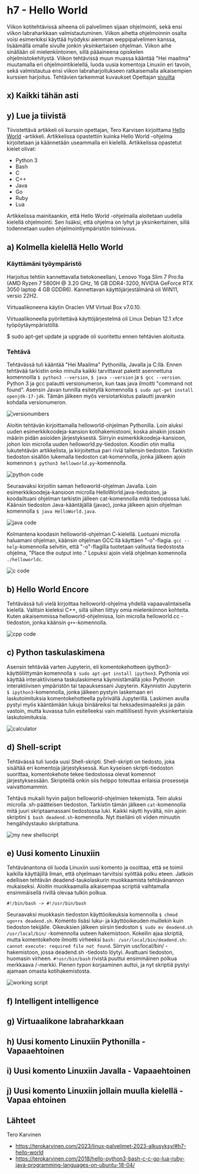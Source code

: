 # h7 - Hello World

Viikon kotitehtävissä aiheena oli palvelimen sijaan ohjelmointi, sekä ensi viikon labraharkkaan valmistautuminen. Viikon aihetta ohjelmoinnin osalta voisi esimerkiksi käyttää hyödyksi aiemman weppipalvelimen kanssa, lisäämällä omalle sivulle jonkin yksinkertaisen ohjelman. Viikon aihe sinällään oli mielenkiintoinen, sillä pääaineena opiskelen ohjelmistokehitystä. Viikon tehtävissä muun muassa kääntää "Hei maailma" muutamalla eri ohjelmointikielellä, luoda uusia komentoja Linuxiin eri tavoin, sekä valmistautua ensi viikon labraharjoitukseen ratkaisemalla aikaisempien kurssien harjoitus. Tehtävien tarkemmat kuvaukset Opettajan [sivuilta](https://terokarvinen.com/2023/linux-palvelimet-2023-alkusyksy/#h7-hello-world)

## x) Kaikki tähän asti

## y) Lue ja tiivistä

Tiivistettävä artikkeli oli kurssin opettajan, Tero Karvisen kirjoittama [Hello World](https://terokarvinen.com/2018/hello-python3-bash-c-c-go-lua-ruby-java-programming-languages-on-ubuntu-18-04/) -artikkeli. Artikkelissa opastettiin kuinka Hello World -ohjelma kirjoitetaan ja käännetään useammalla eri kielellä. Artikkelissa opastetut kielet olivat:
- Python 3
- Bash
- C
- C++
- Java
- Go
- Ruby
- Lua

Artikkelissa mainitaankin, että Hello World -ohjelmalla aloitetaan uudella kielellä ohjelmointi. Sen lisäksi, että ohjelma on lyhyt ja yksinkertainen, sillä todennetaan uuden ohjelmointiympäristön toimivuus.

## a) Kolmella kielellä Hello World

### Käyttämäni työympäristö

Harjoitus tehtiin kannettavalla tietokoneellani, Lenovo Yoga Slim 7 Pro:lla (AMD Ryzen 7 5800H @ 3.20 GHz, 16 GB DDR4-3200, NVIDIA GeForce RTX 3050 laptop 4 GB GDDR6). Kannettavan käyttöjärjestälmänä oli WIN11, versio 22H2.

Virtuaalikoneena käytin Oraclen VM Virtual Box v7.0.10.

Virtuaalikoneella pyöritettävä käyttöjärjestelmä oli Linux Debian 12.1 xfce työpöytäympäristöllä.

$ sudo apt-get update ja upgrade oli suoritettu ennen tehtävien aloitusta.

### Tehtävä

Tehtävässä tuli kääntää "Hei Maailma" Pythonilla, Javalla ja C:llä. Ennen tehtävää tarkistin onko minulla kaikki tarvittavat paketit asennettuna komennoilla ``$ python3 --version``, ``$ java --version`` ja ``$ gcc --version``. Python 3 ja gcc palautti versionumeron, kun taas java ilmoitti "command not found". Asensin Javan tunnilla esitetyllä komennolla ``$ sudo apt-get install openjdk-17-jdk``. Tämän jälkeen myös versiotarkistus palautti javankin kohdalla versionumeron.

<img src="images/versionumbers.png" alt="versionumbers">

Aloitin tehtävän kirjoittamalla helloworld-ohjelman Pythonilla. Loin aluksi uuden esimerkkikoodeja-kansion kotihakemistooni, koska ainakin jossain määrin pidän asioiden järjestyksestä. Siirryin esimerkkikoodeja-kansioon, johon loin microlla uuden helloworld.py-tiedoston. Koodiin otin mallia lukutehtävän artikkelista, ja kirjoitettua pari riviä tallensin tiedoston. Tarkistin tiedoston sisällön lukemalla tiedoston cat-komennolla, jonka jälkeen ajoin komennon ``$ python3 helloworld.py``-komennolla.

<img src="images/python3.png" alt="python code">

Seuraavaksi kirjoitin saman helloworld-ohjelman Javalla. Loin esimerkkikoodeja-kansioon microlla HelloWorld.java-tiedoston, ja koodailtuani ohjelman tarkistin jälleen cat-komennolla mitä tiedostossa luki. Käänsin tiedoston Java-kääntäjällä (javac), jonka jälkeen ajoin ohjelman komennolla ``$ java HelloWorld.java``.

<img src="images/java.png" alt="java code">

Kolmantena koodasin helloworld-ohjelman C-kielellä. Luotuani microlla haluamani ohjelman, käänsin ohjelman GCC:llä käyttäen "-o"-flagia. ``gcc --help``-komennolla selvitin, että "-o"-flagilla tuotetaan valitusta tiedostosta ohjelma, "Place the output into <file>." Lopuksi ajoin vielä ohjelman komennolla ``./helloworldc``.

<img src="images/c.png" alt="c code">

## b) Hello World Encore

Tehtävässä tuli vielä kirjoittaa helloworld-ohjelma yhdellä vapaavalintaisella kielellä. Valitsin kieleksi C++, sillä siihen liittyy omia mielenkiinnon kohteita. Kuten aikaisemmissa helloworld-ohjelmissa, loin microlla helloworld.cc -tiedoston, jonka käänsin ``g++``-komennolla.

<img src="images/cpp.png" alt="cpp code">

## c) Python taskulaskimena

Asensin tehtävää varten Jupyterin, eli komentokehotteen ipython3-käyttöliittymän komennolla ``$ sudo apt-get install ipython3``. Pythonia voi käyttää interaktiivisena taskulaskimena käynnistämällä joko Pythonin interaktiivisen ympäristön tai tapauksessani Jupyterin. Käynnistin Jupyterin ``$ ipython3``-komennolla, jonka jälkeen pystyin laskemaan eri laskutoimituksia komentokehotteella pyörivällä Jupyterillä. Laskimen avulla pystyi myös kääntämään lukuja binääreiksi tai heksadesimaaleiksi ja päin vastoin, mutta kuvassa tulin esitelleeksi vain maltillisesti hyvin yksinkertaisia laskutoimituksia.

<img src="images/laskin.png" alt="calculator">

## d) Shell-script

Tehtävässä tuli luoda uusi Shell-skripti. Shell-skripti on tiedosto, joka sisältää eri komentoja järjestyksessä. Kun kyseisen skripti-tiedoston suorittaa, komentokehote tekee tiedostossa olevat komennot järjestyksessään. Skripteillä onkin siis helppo toteuttaa erilaisia prosesseja vaivattomammin.

Tehtävä mukaili hyvin paljon helloworld-ohjelmien tekemistä. Tein aluksi microlla .sh-päätteisen tiedoston. Tarkistin tämän jälkeen ``cat``-komennolla mitä juuri skriptaamassani tiedostossa luki. Kaikki näytti hyvältä, niin ajoin skriptini ``$ bash deadend.sh``-komennolla. Nyt itselläni oli viiden minuutin hengähdystauko skriptattuna.

<img src="images/deadend.png" alt="my new shellscript">

## e) Uusi komento Linuxiin

Tehtävänantona oli luoda Linuxiin uusi komento ja osoittaa, että se toimii kaikilla käyttäjillä ilman, että ohjelmaan tarvitsisi syöttää polku eteen. Jatkoin edellisen tehtävän deadend-taukolaskurin muokkaamista tehtävänannon mukaiseksi. Aloitin muokkaamalla aikaisempaa scriptiä vaihtamalla ensimmäisellä rivillä olevaa tulkin polkua.

    #!/bin/bash -> #!/usr/bin/bash

Seuraavaksi muokkasin tiedoston käyttöoikeuksia komennolla ``$ chmod ugo+rx deadend.sh``. Komento lisäsi luku- ja käyttöoikeuden muillekin kuin tiedoston tekijälle. Oikeuksien jälkeen siirsin tiedoston ``$ sudo mv deadend.sh /usr/local/bin/`` -komennolla uuteen hakemistoon. Kokeilin ajaa skriptiä, mutta komentokehote ilmoitti virheeksi ``bash: /usr/local/bin/deadend.sh: cannot execute: required file not found``. Siirryin usr/local/bin/ -hakemistoon, jossa deadend.sh -tiedosto löytyi. Avattuani tiedoston, huomasin virheen. ``#!usr/bin/bash`` rivistä puuttui ensimmäinen polkua merkkaava /-merkki. Pienen typon korjaaminen auttoi, ja nyt skriptiä pystyi ajamaan omasta kotihakemistosta.

<img src="images/script.png" alt="working script">

## f) Intelligent intelligence

## g) Virtuaalikone labraharkkaan

## h) Uusi komento Linuxiin Pythonilla - Vapaaehtoinen

## i) Uusi komento Linuxiin Javalla - Vapaaehtoinen

## j) Uusi komento Linuxiin jollain muulla kielellä - Vapaa ehtoinen

## Lähteet

Tero Karvinen
- https://terokarvinen.com/2023/linux-palvelimet-2023-alkusyksy/#h7-hello-world
- https://terokarvinen.com/2018/hello-python3-bash-c-c-go-lua-ruby-java-programming-languages-on-ubuntu-18-04/
